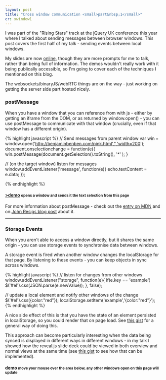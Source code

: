 ```yaml
---
layout: post
title: "Cross window communication <small>part&nbsp;1</small>"
cr: xwindow1
---
```


<p class="lead">I was part of the "Rising Stars" track at the jQuery UK conference this year where I talked about sending messages between browser windows.  This post covers the first half of my talk - sending events between local windows.</p>

<!-- _note, I've not taken much care to make these cross-browser._ -->

My slides are now [online](/winwin), though they are more prompts for me to talk, rather than being full of information.  The demos wouldn't really work with it being publically accessible, so I'm going to cover each of the techniques I mentioned on this blog.

The websockets/binaryJS/webRTC things are on the way - just working on getting the server side part hosted nicely.

### postMessage

When you have a window that you can reference from with js - either by getting an iframe from the DOM, or as returned by window.open() - you can use postMessage to communicate with that window (crucially, even if that window has a different origin).

{% highlight javascript %}
// Send messages from parent window
var win = window.open('http://benjaminbenben.com/pink.html','','width=200');
document.onselectionchange = function(e){
	win.postMessage(document.getSelection().toString(), '*' );
}

// (on the target window) listen for messages 
window.addEventListener('message', function(e){
	echo.textContent = e.data;
});

{% endhighlight %}

#### [&gt;demo](#demo1) <small>opens a window and sends it the text selection from this page</small>

For more information about postMessage - check out the [entry on MDN](https://developer.mozilla.org/en-US/docs/DOM/window.postMessage) and on [John Resigs blog post](http://ejohn.org/blog/postmessage-api-changes/) about it.

<hr />

### Storage Events

When you aren't able to access a window directly,  but it shares the same origin - you can use storage events to synchronise data between windows.

A storage event is fired when another window changes the localStorage for that page.  By listening to these events - you can keep objects in sync across windows.

{% highlight javascript %}
// listen for changes from other windows
window.addEventListener("storage", function(e){
	if(e.key == 'example') $('#el').css(JSON.parse(e.newValue));
}, false);

// update a local element and notify other windows of the change
$('#el').css({color:"red"});
localStorage.setItem('example','{color:"red"}');
{% endhighlight %}

A nice side effect of this is that you have the state of an element persisted in localStorage, so you could render that on page load.  See [this gist](https://gist.github.com/benfoxall/5477514) for a general way of doing this.

This approach can become particularly interesting when the data being synced is displayed in different ways in different windows - in my talk I showed how the reveal.js slide deck could be viewed in both overview and normal views at the same time (see [this gist](https://gist.github.com/benfoxall/5477620) to see how that can be implemented).

#### demo <small>move your mouse over the area below, any other windows open on this page will update</small>

<div id="demo2"><!----></div>

